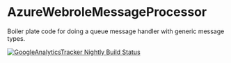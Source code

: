 AzureWebroleMessageProcessor
============================

Boiler plate code for doing a queue message handler with generic message types.



[![GoogleAnalyticsTracker Nightly Build Status](https://www.myget.org/BuildSource/Badge/s-innovations?identifier=d21c651e-1853-4a8d-8b4c-8e1f724ef3f0)](https://www.myget.org/gallery/googleanalyticstracker)
